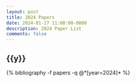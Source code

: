 ```yaml
---
layout: post
title: 2024 Papers
date: 2024-01-27 11:00:00-0800
description: 2024 Paper List
comments: false
---
```


<div class="publications">


  <h2 class="year">{{y}}</h2>
  {% bibliography -f papers -q @*[year=2024]* %}

</div>

